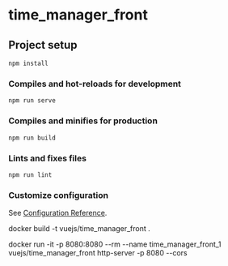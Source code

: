 # time_manager_front

## Project setup
```
npm install
```

### Compiles and hot-reloads for development
```
npm run serve
```

### Compiles and minifies for production
```
npm run build
```

### Lints and fixes files
```
npm run lint
```

### Customize configuration
See [Configuration Reference](https://cli.vuejs.org/config/).



docker build -t vuejs/time_manager_front .


docker run -it -p 8080:8080 --rm --name time_manager_front_1 vuejs/time_manager_front http-server -p 8080 --cors